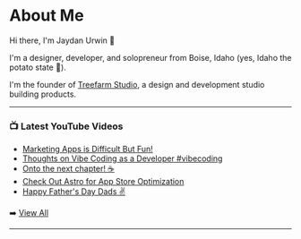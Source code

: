 # About Me

Hi there, I'm Jaydan Urwin 👋

I'm a designer, developer, and solopreneur from Boise, Idaho (yes, Idaho the potato state 🥔).

I'm the founder of [Treefarm Studio](https://treefarm.studio), a design and development studio building products.

--- 

### 📺 Latest YouTube Videos 
<!-- YOUTUBE:START -->
- [Marketing Apps is Difficult But Fun!](https://www.youtube.com/watch?v=pzuBN-dFbAs)
- [Thoughts on Vibe Coding as a Developer #vibecoding](https://www.youtube.com/watch?v=y1LV7hZjePo)
- [Onto the next chapter! ☕️](https://www.youtube.com/watch?v=VcBUf-sHSSc)
- [Check Out Astro for App Store Optimization](https://www.youtube.com/shorts/E2mkIm5DlF8)
- [Happy Father&#39;s Day Dads ✌️](https://www.youtube.com/watch?v=0GI-VIdqIwM)
<!-- YOUTUBE:END --> 

➡️ [View All](https://youtube.com/@JaydanUrwin) 

---

<!--
**jaydanurwin/jaydanurwin** is a ✨ _special_ ✨ repository because its `README.md` (this file) appears on your GitHub profile.

Here are some ideas to get you started:

- 🔭 I’m currently working on ...
- 🌱 I’m currently learning ...
- 👯 I’m looking to collaborate on ...
- 🤔 I’m looking for help with ...
- 💬 Ask me about ...
- 📫 How to reach me: ...
- 😄 Pronouns: ...
- ⚡ Fun fact: ...
-->
